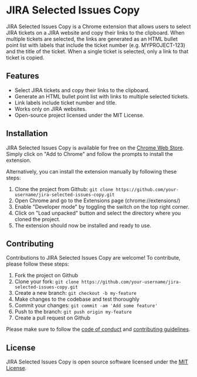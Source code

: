 # JIRA Selected Issues Copy

JIRA Selected Issues Copy is a Chrome extension that allows users to select JIRA tickets on a JIRA website and copy their links to the clipboard. When multiple tickets are selected, the links are generated as an HTML bullet point list with labels that include the ticket number (e.g. MYPROJECT-123) and the title of the ticket. When a single ticket is selected, only a link to that ticket is copied.

## Features

- Select JIRA tickets and copy their links to the clipboard.
- Generate an HTML bullet point list with links to multiple selected tickets.
- Link labels include ticket number and title.
- Works only on JIRA websites.
- Open-source project licensed under the MIT License.

## Installation

JIRA Selected Issues Copy is available for free on the [Chrome Web Store](https://chrome.google.com/webstore/detail/jira-selected-issues-copy/jabnoddejengmkdngkblojnfegikdmfo). Simply click on "Add to Chrome" and follow the prompts to install the extension.

Alternatively, you can install the extension manually by following these steps:

1. Clone the project from Github: `git clone https://github.com/your-username/jira-selected-issues-copy.git`
2. Open Chrome and go to the Extensions page (chrome://extensions/)
3. Enable "Developer mode" by toggling the switch on the top right corner.
4. Click on "Load unpacked" button and select the directory where you cloned the project.
5. The extension should now be installed and ready to use.

## Contributing

Contributions to JIRA Selected Issues Copy are welcome! To contribute, please follow these steps:

1. Fork the project on Github
2. Clone your fork: `git clone https://github.com/your-username/jira-selected-issues-copy.git`
3. Create a new branch: `git checkout -b my-feature`
4. Make changes to the codebase and test thoroughly
5. Commit your changes: `git commit -am 'Add some feature'`
6. Push to the branch: `git push origin my-feature`
7. Create a pull request on Github

Please make sure to follow the [code of conduct](CODE_OF_CONDUCT.md) and [contributing guidelines](CONTRIBUTING.md).

## License

JIRA Selected Issues Copy is open source software licensed under the [MIT License](LICENSE).
